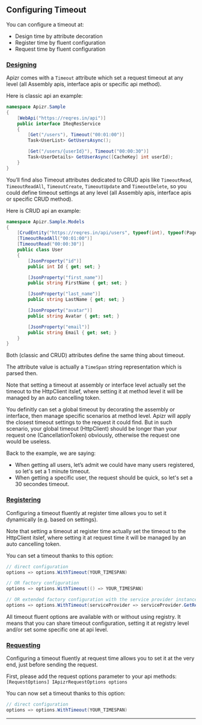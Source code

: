﻿## Configuring Timeout

You can configure a timeout at:
- Design time by attribute decoration
- Register time by fluent configuration
- Request time by fluent configuration

### [Designing](#tab/tabid-designing)

Apizr comes with a `Timeout` attribute which set a request timeout at any level (all Assembly apis, interface apis or specific api method).

Here is classic api an example:
```csharp
namespace Apizr.Sample
{
    [WebApi("https://reqres.in/api")]
    public interface IReqResService
    {
        [Get("/users"), Timeout("00:01:00")]
        Task<UserList> GetUsersAsync();

        [Get("/users/{userId}"), Timeout("00:00:30")]
        Task<UserDetails> GetUserAsync([CacheKey] int userId);
    }
}
```

You’ll find also Timeout attributes dedicated to CRUD apis like `TimeoutRead`, `TimeoutReadAll`, `TimeoutCreate`, `TimeoutUpdate` and `TimeoutDelete`, so you could define timeout settings at any level (all Assembly apis, interface apis or specific CRUD method).

Here is CRUD api an example:
```csharp
namespace Apizr.Sample.Models
{
    [CrudEntity("https://reqres.in/api/users", typeof(int), typeof(PagedResult<>))]
    [TimeoutReadAll("00:01:00")]
    [TimeoutRead("00:00:30")]
    public class User
    {
        [JsonProperty("id")]
        public int Id { get; set; }

        [JsonProperty("first_name")]
        public string FirstName { get; set; }

        [JsonProperty("last_name")]
        public string LastName { get; set; }

        [JsonProperty("avatar")]
        public string Avatar { get; set; }

        [JsonProperty("email")]
        public string Email { get; set; }
    }
}
```

Both (classic and CRUD) attributes define the same thing about timeout.

The attribute value is actually a `TimeSpan` string representation which is parsed then.

Note that setting a timeout at assembly or interface level actually set the timeout to the HttpClient itslef, where setting it at method level it will be managed by an auto cancelling token.

You definitly can set a global timeout by decorating the assembly or interface, then manage specific scenarios at method level.
Apizr will apply the closest timeout settings to the request it could find. 
But in such scenario, your global timeout (HttpClient) should be longer than your request one (CancellationToken) obviously, otherwise the request one would be useless.

Back to the example, we are saying:

- When getting all users, let’s admit we could have many users registered, so let's set a 1 minute timeout.
- When getting a specific user, the request should be quick, so let's set a 30 secondes timeout.

### [Registering](#tab/tabid-registering)

Configuring a timeout fluently at register time allows you to set it dynamically (e.g. based on settings).

Note that setting a timeout at register time actually set the timeout to the HttpClient itslef, where setting it at request time it will be managed by an auto cancelling token.

You can set a timeout thanks to this option:

```csharp
// direct configuration
options => options.WithTimeout(YOUR_TIMESPAN)

// OR factory configuration
options => options.WithTimeout(() => YOUR_TIMESPAN)

// OR extended factory configuration with the service provider instance
options => options.WithTimeout(serviceProvider => serviceProvider.GetRequiredService<IYourSettingsService>().YOUR_TIMESPAN)
```

All timeout fluent options are available with or without using registry. 
It means that you can share timeout configuration, setting it at registry level and/or set some specific one at api level.

### [Requesting](#tab/tabid-requesting)

Configuring a timeout fluently at request time allows you to set it at the very end, just before sending the request.

First, please add the request options parameter to your api methods: ```[RequestOptions] IApizrRequestOptions options```

You can now set a timeout thanks to this option:
```csharp
// direct configuration
options => options.WithTimeout(YOUR_TIMESPAN)
```

***